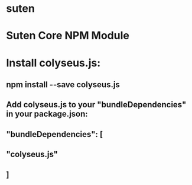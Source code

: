# suten
# Suten Core NPM Module

# Install colyseus.js:

## npm install --save colyseus.js
## Add colyseus.js to your "bundleDependencies" in your package.json:

##  "bundleDependencies": [
##    "colyseus.js"
##  ]
